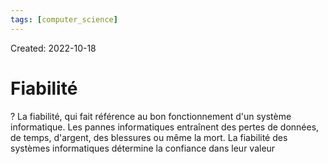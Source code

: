 ```yaml
---
tags: [computer_science] 
---
```

Created: 2022-10-18

# Fiabilité
?
La fiabilité, qui fait référence au bon fonctionnement d'un système informatique. Les pannes informatiques entraînent des pertes de données, de temps, d'argent, des blessures ou même la mort. La fiabilité des systèmes informatiques détermine la confiance dans leur valeur
<!--SR:!2022-10-27,3,210-->
